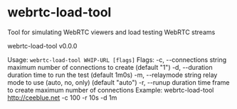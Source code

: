 # webrtc-load-tool
Tool for simulating WebRTC viewers and load testing WebRTC streams

webrtc-load-tool v0.0.0

Usage: `webrtc-load-tool WHIP-URL [flags]`
Flags:
  -c, --connections string   maximum number of connections to create (default "1")
  -d, --duration duration    time to run the test (default 1m0s)
  -m, --relaymode string     relay mode to use (auto, no, only) (default "auto")
  -r, --runup duration       time frame to create maximum number of connections
Example: webrtc-load-tool http://ceeblue.net -c 100 -r 10s -d 1m
